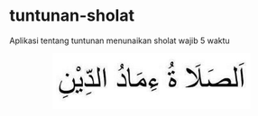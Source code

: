 # tuntunan-sholat
Aplikasi tentang tuntunan menunaikan sholat wajib 5 waktu

<p align="center">
  <img src="/img.jpg" width="350"/>
</p>
